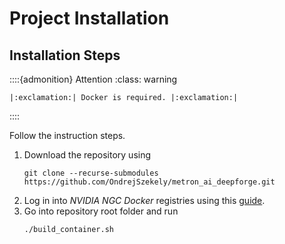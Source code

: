 # Project Installation

## Installation Steps

::::{admonition} Attention
:class: warning

```{eval-rst}
|:exclamation:| Docker is required. |:exclamation:|
```
::::


Follow the instruction steps.

1. Download the repository using
    ```shell
    git clone --recurse-submodules https://github.com/OndrejSzekely/metron_ai_deepforge.git
    ```
2. Log in into *NVIDIA NGC* *Docker* registries using this [guide](https://ngc.nvidia.com/setup/api-key).
3. Go into repository root folder and run
    ```shell
    ./build_container.sh
    ```
